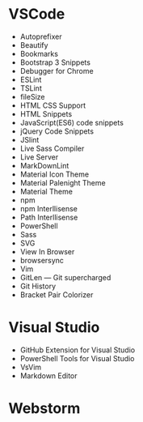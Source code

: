 # VSCode

+ Autoprefixer
+ Beautify
+ Bookmarks
+ Bootstrap 3 Snippets
+ Debugger for Chrome
+ ESLint
+ TSLint
+ fileSize
+ HTML CSS Support
+ HTML Snippets
+ JavaScript(ES6) code snippets
+ jQuery Code Snippets
+ JSlint
+ Live Sass Compiler
+ Live Server
+ MarkDownLint
+ Material Icon Theme
+ Material Palenight Theme
+ Material Theme
+ npm
+ npm Interllisense
+ Path Interllisense
+ PowerShell
+ Sass
+ SVG
+ View In Browser
+ browsersync
+ Vim
+ GitLen — Git supercharged
+ Git History
+ Bracket Pair Colorizer

# Visual Studio

+ GitHub Extension for Visual Studio
+ PowerShell Tools for Visual Studio
+ VsVim
+ Markdown Editor

# Webstorm
